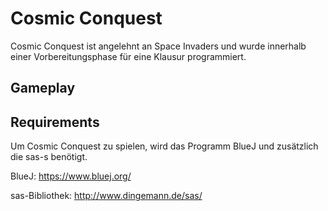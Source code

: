 # Cosmic Conquest

Cosmic Conquest ist angelehnt an Space Invaders und wurde innerhalb einer Vorbereitungsphase für eine Klausur programmiert.

## Gameplay



### 

## Requirements

Um Cosmic Conquest zu spielen, wird das Programm BlueJ und zusätzlich die sas-s benötigt.

BlueJ: https://www.bluej.org/

sas-Bibliothek: http://www.dingemann.de/sas/

